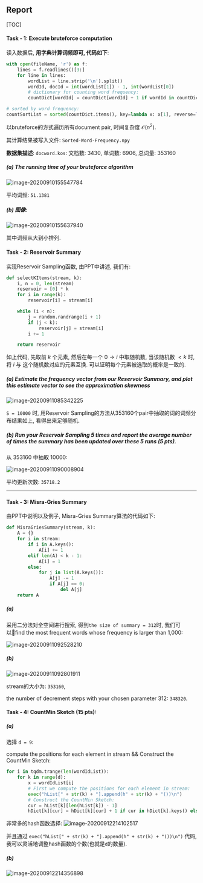 ## Report

[TOC]

#### Task - 1: Execute bruteforce computation

读入数据后, **用字典计算词频即可, 代码如下**:

```python
with open(fileName, 'r') as f:
    lines = f.readlines()[3:]
    for line in lines:
        wordList = line.strip('\n').split()
        wordId, docId = int(wordList[1]) - 1, int(wordList[0])
        # dictionary for counting word frequency:
        countDict[wordId] = countDict[wordId] + 1 if wordId in countDict else 1

# sorted by word frequency:
countSortList = sorted(countDict.items(), key=lambda x: x[1], reverse=True)
```



以bruteforce的方式遍历所有document pair, 时间复杂度 $\mathcal{O}(n^2)$.

其计算结果被写入文件: `Sorted-Word-Frequency.npy`

**数据集描述**: `docword.kos`: 文档数: 3430, 单词数: 6906, 总词量: 353160

##### (a) The running time of your bruteforce algorithm

![image-20200910155547784](assets/image-20200910155547784.png)

平均词频: `51.1381`

##### (b) 图像:

![image-20200910155637940](assets/image-20200910155637940.png)

其中词频从大到小排列.



#### Task - 2: Reservoir Summary

实现Reservoir Sampling函数, 由PPT中讲述, 我们有:

```python
def selectKItems(stream, k):
    i, n = 0, len(stream)
    reservoir = [0] * k
    for i in range(k):
        reservoir[i] = stream[i]

    while (i < n):
        j = random.randrange(i + 1)
        if (j < k):
            reservoir[j] = stream[i]
        i += 1

    return reservoir
```

如上代码, 先取前 $k$ 个元素, 然后在每一个 $0 \rightarrow i$ 中取随机数, 当该随机数 $< k$ 时, 将 $i$ 与 这个随机数对应的元素互换. 可以证明每个元素被选取的概率是一致的.

##### (a) Estimate the frequency vector from our Reservoir Summary, and plot this estimate vector to see the approximation skewness

![image-20200911085342225](assets/image-20200911085342225.png)

`S = 10000` 时, 用Reservoir Sampling的方法从353160个pair中抽取的词的词频分布结果如上, 看得出来足够随机.

##### (b) Run your Reservoir Sampling 5 times and report the average number of times the summary has been updated over these 5 runs (5 pts).

从 353160 中抽取 10000:

![image-20200911090008904](assets/image-20200911090008904.png)

平均更新次数: `35718.2`



---



#### Task - 3: Misra-Gries Summary

由PPT中说明以及例子, Misra-Gries Summary算法的代码如下:

```python
def MisraGriesSummary(stream, k):
    A = {}
    for i in stream:
        if i in A.keys():
            A[i] += 1
        elif len(A) < k - 1:
            A[i] = 1
        else:
            for j in list(A.keys()):
                A[j] -= 1
                if A[j] == 0:
                    del A[j]
    return A
```

##### (a)

采用二分法对全空间进行搜索, 得到`the size of summary = 312`时, 我们可以find the most frequent words whose frequency is larger than 1,000:

![image-20200911092528210](assets/image-20200911092528210.png)

##### (b)

![image-20200911092801911](assets/image-20200911092801911.png)

stream的大小为: `353160`,

the number of decrement steps with your chosen parameter 312: `348320`.

#### Task - 4: CountMin Sketch (15 pts):

##### (a)

选择 `d = 9`:

compute the positions for each element in stream && Construct the CountMin Sketch:

```python
for i in tqdm.trange(len(wordIdList)):
    for k in range(d):
        x = wordIdList[i]
        # First we compute the positions for each element in stream:
        exec("hList[" + str(k) + "].append(h" + str(k) + "())\n")
        # Construct the CountMin Sketch:
        cur = hList[k][len(hList[k]) - 1]
        hDict[k][cur] = hDict[k][cur] + 1 if cur in hDict[k].keys() else 1
```

非常多的hash函数选择: ![image-20200912214102517](assets/image-20200912214102517.png)

并且通过 `exec("hList[" + str(k) + "].append(h" + str(k) + "())\n")` 代码, 我可以灵活地调整hash函数的个数(也就是`d`的数量).

##### (b)

![image-20200912214356898](assets/image-20200912214356898.png)